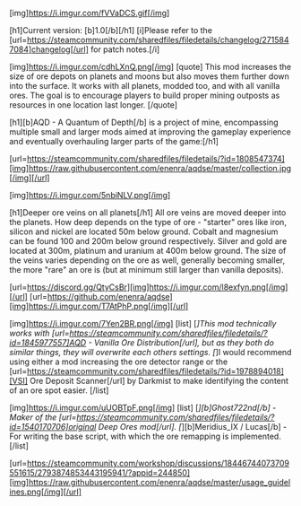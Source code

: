 [img]https://i.imgur.com/fVVaDCS.gif[/img]

[h1]Current version: [b]1.0[/b][/h1]
[i]Please refer to the [url=https://steamcommunity.com/sharedfiles/filedetails/changelog/2715847084]changelog[/url] for patch notes.[/i]

[img]https://i.imgur.com/cdhLXnQ.png[/img]
[quote]
This mod increases the size of ore depots on planets and moons but also moves them further down into the surface. It works with all planets, modded too, and with all vanilla ores. The goal is to encourage players to build proper mining outposts as resources in one location last longer.
[/quote]

[h1][b]AQD - A Quantum of Depth[/b] is a project of mine, encompassing multiple small and larger mods aimed at improving the gameplay experience and eventually overhauling larger parts of the game:[/h1]

[url=https://steamcommunity.com/sharedfiles/filedetails/?id=1808547374][img]https://raw.githubusercontent.com/enenra/aqdse/master/collection.jpg[/img][/url]

[img]https://i.imgur.com/5nbiNLV.png[/img]

[h1]Deeper ore veins on all planets[/h1]
All ore veins are moved deeper into the planets. How deep depends on the type of ore - "starter" ores like iron, silicon and nickel are located 50m below ground. Cobalt and magnesium can be found 100 and 200m below ground respectively. Silver and gold are located at 300m, platinum and uranium at 400m below ground. The size of the veins varies depending on the ore as well, generally becoming smaller, the more "rare" an ore is (but at minimum still larger than vanilla deposits).

[url=https://discord.gg/QtyCsBr][img]https://i.imgur.com/l8exfyn.png[/img][/url]
[url=https://github.com/enenra/aqdse][img]https://i.imgur.com/T7AtPhP.png[/img][/url]

[img]https://i.imgur.com/7Yen2BR.png[/img]
[list]
[*]This mod technically works with [url=https://steamcommunity.com/sharedfiles/filedetails/?id=1845977557]AQD - Vanilla Ore Distribution[/url], but as they both do similar things, they will overwrite each others settings.
[*]I would recommend using either a mod increasing the ore detector range or the [url=https://steamcommunity.com/sharedfiles/filedetails/?id=1978894018][VSI] Ore Deposit Scanner[/url] by Darkmist to make identifying the content of an ore spot easier.
[/list]

[img]https://i.imgur.com/uUOBTpF.png[/img]
[list]
[*][b]Ghost722nd[/b] - Maker of the [url=https://steamcommunity.com/sharedfiles/filedetails/?id=1540170706]original Deep Ores mod[/url].
[*][b]Meridius_IX / Lucas[/b] - For writing the base script, with which the ore remapping is implemented.
[/list]

[url=https://steamcommunity.com/workshop/discussions/18446744073709551615/2793874853443195941/?appid=244850][img]https://raw.githubusercontent.com/enenra/aqdse/master/usage_guidelines.png[/img][/url]